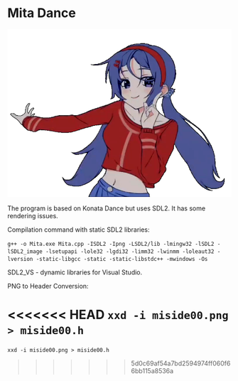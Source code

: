 # Mita Dance
![Mita](png/miside00.png)

The program is based on Konata Dance but uses SDL2. It has some rendering issues.


Compilation command with static SDL2 libraries:

`g++ -o Mita.exe Mita.cpp -ISDL2 -Ipng -LSDL2/lib -lmingw32 -lSDL2 -lSDL2_image -lsetupapi -lole32 -lgdi32 -limm32 -lwinmm -loleaut32 -lversion -static-libgcc -static -static-libstdc++ -mwindows -Os`

SDL2_VS - dynamic libraries for Visual Studio.

PNG to Header Conversion:

<<<<<<< HEAD
`xxd -i miside00.png > miside00.h`
=======
`xxd -i miside00.png > miside00.h`
>>>>>>> 5d0c69af54a7bd2594974ff060f66bb115a8536a
